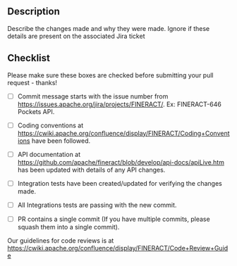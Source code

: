 ## Description
Describe the changes made and why they were made. Ignore if these details are present on the associated Jira ticket

## Checklist
Please make sure these boxes are checked before submitting your pull request - thanks!

- [ ] Commit message starts with the issue number from https://issues.apache.org/jira/projects/FINERACT/. Ex: FINERACT-646 Pockets API.

- [ ] Coding conventions at https://cwiki.apache.org/confluence/display/FINERACT/Coding+Conventions have been followed.

- [ ] API documentation at https://github.com/apache/fineract/blob/develop/api-docs/apiLive.htm has been updated with details of any API changes.

- [ ] Integration tests have been created/updated for verifying the changes made.

- [ ] All Integrations tests are passing with the new commit.

- [ ] PR contains a single commit (If you have multiple commits, please squash them into a single commit).

Our guidelines for code reviews is at https://cwiki.apache.org/confluence/display/FINERACT/Code+Review+Guide
